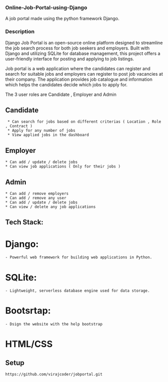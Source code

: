 ### Online-Job-Portal-using-Django

A job portal made using the python framework Django.

### Description
Django Job Portal is an open-source online platform designed to streamline the job search process for both job seekers and employers. Built with Django and utilizing SQLite for database management, this project offers a user-friendly interface for posting and applying to job listings.

Job portal is a web application where the candidates can register and search for suitable jobs and employers can register to post job vacancies at their company. The application provides job catalogue and information which helps the candidates decide which jobs to apply for.

The 3 user roles are Candidate , Employer and Admin

## Candidate
     * Can search for jobs based on different criterias ( Location , Role , Contract )
     * Apply for any number of jobs
     * View applied jobs in the dashboard

## Employer
    * Can add / update / delete jobs
    * Can view job applications ( Only for their jobs )

## Admin
    * Can add / remove employers
    * Can add / remove any user
    * Can add / update / delete jobs
    * Can view / delete any job applications

## Tech Stack:

# Django:
    - Powerful web framework for building web applications in Python.
# SQLite:
    - Lightweight, serverless database engine used for data storage.
# Bootsrtap:
    - Dsign the website with the help bootstrap
# HTML/CSS

## Setup
```https://github.com/virajcoder/jobportal.git```
    
